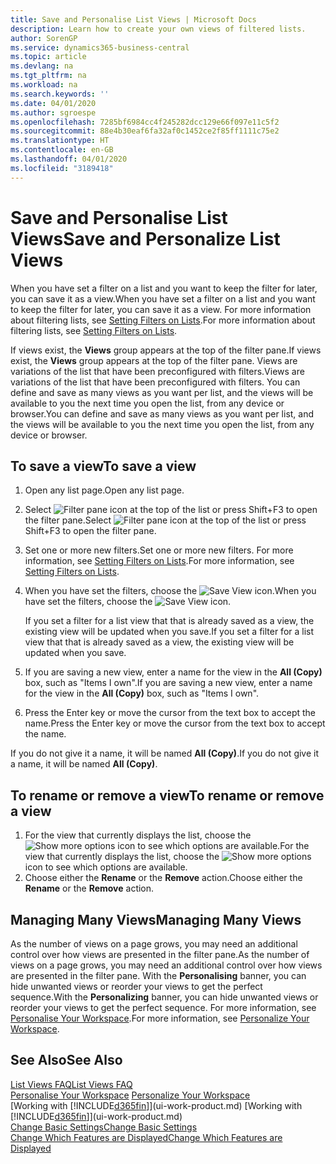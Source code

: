 ```yaml
---
title: Save and Personalise List Views | Microsoft Docs
description: Learn how to create your own views of filtered lists.
author: SorenGP
ms.service: dynamics365-business-central
ms.topic: article
ms.devlang: na
ms.tgt_pltfrm: na
ms.workload: na
ms.search.keywords: ''
ms.date: 04/01/2020
ms.author: sgroespe
ms.openlocfilehash: 7285bf6984cc4f245282dcc129e66f097e11c5f2
ms.sourcegitcommit: 88e4b30eaf6fa32af0c1452ce2f85ff1111c75e2
ms.translationtype: HT
ms.contentlocale: en-GB
ms.lasthandoff: 04/01/2020
ms.locfileid: "3189418"
---
```

# <a name="save-and-personalize-list-views"></a><span data-ttu-id="92b86-103">Save and Personalise List Views</span><span class="sxs-lookup"><span data-stu-id="92b86-103">Save and Personalize List Views</span></span>
<span data-ttu-id="92b86-104">When you have set a filter on a list and you want to keep the filter for later, you can save it as a view.</span><span class="sxs-lookup"><span data-stu-id="92b86-104">When you have set a filter on a list and you want to keep the filter for later, you can save it as a view.</span></span> <span data-ttu-id="92b86-105">For more information about filtering lists, see [Setting Filters on Lists](ui-enter-criteria-filters.md#setting-filters-on-lists).</span><span class="sxs-lookup"><span data-stu-id="92b86-105">For more information about filtering lists, see [Setting Filters on Lists](ui-enter-criteria-filters.md#setting-filters-on-lists).</span></span>

<span data-ttu-id="92b86-106">If views exist, the **Views** group appears at the top of the filter pane.</span><span class="sxs-lookup"><span data-stu-id="92b86-106">If views exist, the **Views** group appears at the top of the filter pane.</span></span> <span data-ttu-id="92b86-107">Views are variations of the list that have been preconfigured with filters.</span><span class="sxs-lookup"><span data-stu-id="92b86-107">Views are variations of the list that have been preconfigured with filters.</span></span> <span data-ttu-id="92b86-108">You can define and save as many views as you want per list, and the views will be available to you the next time you open the list, from any device or browser.</span><span class="sxs-lookup"><span data-stu-id="92b86-108">You can define and save as many views as you want per list, and the views will be available to you the next time you open the list, from any device or browser.</span></span>

## <a name="to-save-a-view"></a><span data-ttu-id="92b86-109">To save a view</span><span class="sxs-lookup"><span data-stu-id="92b86-109">To save a view</span></span>
1. <span data-ttu-id="92b86-110">Open any list page.</span><span class="sxs-lookup"><span data-stu-id="92b86-110">Open any list page.</span></span>
2. <span data-ttu-id="92b86-111">Select ![Filter pane icon](media/open-filter-pane-icon.png "Filter pane icon") at the top of the list or press Shift+F3 to open the filter pane.</span><span class="sxs-lookup"><span data-stu-id="92b86-111">Select ![Filter pane icon](media/open-filter-pane-icon.png "Filter pane icon") at the top of the list or press Shift+F3 to open the filter pane.</span></span>
3. <span data-ttu-id="92b86-112">Set one or more new filters.</span><span class="sxs-lookup"><span data-stu-id="92b86-112">Set one or more new filters.</span></span> <span data-ttu-id="92b86-113">For more information, see [Setting Filters on Lists](ui-enter-criteria-filters.md#setting-filters-on-lists).</span><span class="sxs-lookup"><span data-stu-id="92b86-113">For more information, see [Setting Filters on Lists](ui-enter-criteria-filters.md#setting-filters-on-lists).</span></span>
4. <span data-ttu-id="92b86-114">When you have set the filters, choose the ![Save View](media/save_view_icon.png "Save View") icon.</span><span class="sxs-lookup"><span data-stu-id="92b86-114">When you have set the filters, choose the ![Save View](media/save_view_icon.png "Save View") icon.</span></span>

    <span data-ttu-id="92b86-115">If you set a filter for a list view that that is already saved as a view, the existing view will be updated when you save.</span><span class="sxs-lookup"><span data-stu-id="92b86-115">If you set a filter for a list view that that is already saved as a view, the existing view will be updated when you save.</span></span>
5. <span data-ttu-id="92b86-116">If you are saving a new view, enter a name for the view in the **All (Copy)** box, such as "Items I own".</span><span class="sxs-lookup"><span data-stu-id="92b86-116">If you are saving a new view, enter a name for the view in the **All (Copy)** box, such as "Items I own".</span></span>
6. <span data-ttu-id="92b86-117">Press the Enter key or move the cursor from the text box to accept the name.</span><span class="sxs-lookup"><span data-stu-id="92b86-117">Press the Enter key or move the cursor from the text box to accept the name.</span></span>

<span data-ttu-id="92b86-118">If you do not give it a name, it will be named **All (Copy)**.</span><span class="sxs-lookup"><span data-stu-id="92b86-118">If you do not give it a name, it will be named **All (Copy)**.</span></span>

## <a name="to-rename-or-remove-a-view"></a><span data-ttu-id="92b86-119">To rename or remove a view</span><span class="sxs-lookup"><span data-stu-id="92b86-119">To rename or remove a view</span></span>
1. <span data-ttu-id="92b86-120">For the view that currently displays the list, choose the ![Show more options](media/show-more-options-icon.png "Show more options") icon to see which options are available.</span><span class="sxs-lookup"><span data-stu-id="92b86-120">For the view that currently displays the list, choose the ![Show more options](media/show-more-options-icon.png "Show more options") icon to see which options are available.</span></span>
2. <span data-ttu-id="92b86-121">Choose either the **Rename** or the **Remove** action.</span><span class="sxs-lookup"><span data-stu-id="92b86-121">Choose either the **Rename** or the **Remove** action.</span></span>

## <a name="managing-many-views"></a><span data-ttu-id="92b86-122">Managing Many Views</span><span class="sxs-lookup"><span data-stu-id="92b86-122">Managing Many Views</span></span>
<span data-ttu-id="92b86-123">As the number of views on a page grows, you may need an additional control over how views are presented in the filter pane.</span><span class="sxs-lookup"><span data-stu-id="92b86-123">As the number of views on a page grows, you may need an additional control over how views are presented in the filter pane.</span></span> <span data-ttu-id="92b86-124">With the **Personalising** banner, you can hide unwanted views or reorder your views to get the perfect sequence.</span><span class="sxs-lookup"><span data-stu-id="92b86-124">With the **Personalizing** banner, you can hide unwanted views or reorder your views to get the perfect sequence.</span></span> <span data-ttu-id="92b86-125">For more information, see [Personalise Your Workspace](ui-personalization-user.md).</span><span class="sxs-lookup"><span data-stu-id="92b86-125">For more information, see [Personalize Your Workspace](ui-personalization-user.md).</span></span>

## <a name="see-also"></a><span data-ttu-id="92b86-126">See Also</span><span class="sxs-lookup"><span data-stu-id="92b86-126">See Also</span></span>
[<span data-ttu-id="92b86-127">List Views FAQ</span><span class="sxs-lookup"><span data-stu-id="92b86-127">List Views FAQ</span></span>](ui-views-faq.md)  
<span data-ttu-id="92b86-128">[Personalise Your Workspace](ui-personalization-user.md)  </span><span class="sxs-lookup"><span data-stu-id="92b86-128">[Personalize Your Workspace](ui-personalization-user.md)  </span></span>  
<span data-ttu-id="92b86-129">[Working with [!INCLUDE[d365fin](includes/d365fin_md.md)]](ui-work-product.md)  </span><span class="sxs-lookup"><span data-stu-id="92b86-129">[Working with [!INCLUDE[d365fin](includes/d365fin_md.md)]](ui-work-product.md)  </span></span>  
[<span data-ttu-id="92b86-130">Change Basic Settings</span><span class="sxs-lookup"><span data-stu-id="92b86-130">Change Basic Settings</span></span>](ui-change-basic-settings.md)  
[<span data-ttu-id="92b86-131">Change Which Features are Displayed</span><span class="sxs-lookup"><span data-stu-id="92b86-131">Change Which Features are Displayed</span></span>](ui-experiences.md)  
